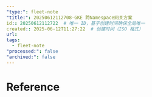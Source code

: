 ```yaml
---
"type:": fleet-note
"title:": 20250612112708-GKE 跨Namespace网关方案
id:: 20250612112722  # 唯一 ID，基于创建时间确保全局唯一
created:: 2025-06-12T11:27:22  # 创建时间（ISO 格式）
url: 
tags:
  - fleet-note
"processed:": false
"archived:": false
---
```



# Reference